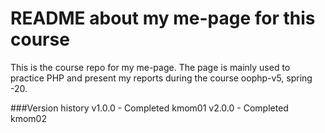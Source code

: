 README about my me-page for this course
==================================

This is the course repo for my me-page. The page is mainly used to practice PHP and present my reports during the course oophp-v5, spring -20.


###Version history
v1.0.0 - Completed kmom01
v2.0.0 - Completed kmom02
